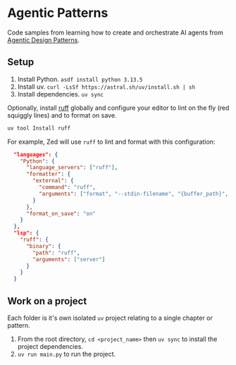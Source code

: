 # Agentic Patterns

Code samples from learning how to create and orchestrate AI agents from [Agentic Design Patterns](https://www.amazon.com/Agentic-Design-Patterns-Hands-Intelligent/dp/3032014018/).

## Setup

1. Install Python. `asdf install python 3.13.5`
1. Install uv. `curl -LsSf https://astral.sh/uv/install.sh | sh`
1. Install dependencies. `uv sync`

Optionally, install [ruff](https://astral.sh/blog/the-ruff-formatter) globally and configure your editor to lint on the fly (red squiggly lines) and to format on save.

```sh
uv tool Install ruff
```

For example, Zed will use `ruff` to lint and format with this configuration:

```json
  "languages": {
    "Python": {
      "language_servers": ["ruff"],
      "formatter": {
        "external": {
          "command": "ruff",
          "arguments": ["format", "--stdin-filename", "{buffer_path}", "-"]
        }
      },
      "format_on_save": "on"
    }
  },
  "lsp": {
    "ruff": {
      "binary": {
        "path": "ruff",
        "arguments": ["server"]
      }
    }
  }
```

## Work on a project

Each folder is it's own isolated `uv` project relating to a single chapter or pattern.

1. From the root directory, `cd <project_name>` then `uv sync` to install the project dependencies.
2. `uv run main.py` to run the project.
